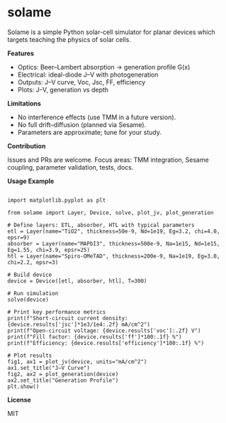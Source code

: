 # solame
Solame is a simple Python solar-cell simulator for planar devices which targets teaching the physics of solar cells. 

**Features**

- Optics: Beer–Lambert absorption → generation profile G(x)
- Electrical: ideal-diode J–V with photogeneration
- Outputs: J–V curve, Voc, Jsc, FF, efficiency
- Plots: J–V, generation vs depth

**Limitations**
  
- No interference effects (use TMM in a future version).
- No full drift–diffusion (planned via Sesame).
- Parameters are approximate; tune for your study.

**Contribution**

Issues and PRs are welcome. Focus areas: TMM integration, Sesame coupling, parameter validation, tests, docs.

**Usage Example**

```

import matplotlib.pyplot as plt

from solame import Layer, Device, solve, plot_jv, plot_generation

# Define layers: ETL, absorber, HTL with typical parameters
etl = Layer(name="TiO2", thickness=50e-9, Nd=1e19, Eg=3.2, chi=4.0, epsr=9)
absorber = Layer(name="MAPbI3", thickness=500e-9, Na=1e15, Nd=1e15, Eg=1.55, chi=3.9, epsr=25)
htl = Layer(name="Spiro-OMeTAD", thickness=200e-9, Na=1e19, Eg=3.0, chi=2.2, epsr=3)

# Build device
device = Device([etl, absorber, htl], T=300)

# Run simulation
solve(device)

# Print key performance metrics
print(f"Short-circuit current density: {device.results['jsc']*1e3/1e4:.2f} mA/cm^2")
print(f"Open-circuit voltage: {device.results['voc']:.2f} V")
print(f"Fill factor: {device.results['ff']*100:.1f} %")
print(f"Efficiency: {device.results['efficiency']*100:.1f} %")

# Plot results
fig1, ax1 = plot_jv(device, units="mA/cm^2")
ax1.set_title("J–V Curve")
fig2, ax2 = plot_generation(device)
ax2.set_title("Generation Profile")
plt.show()
```

**License**

MIT
